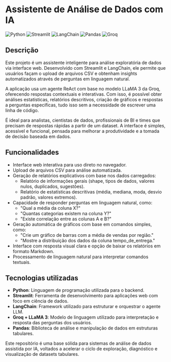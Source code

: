# Assistente de Análise de Dados com IA


![Python](https://img.shields.io/badge/Python-Language-3776AB?style=flat-square&logo=python&logoColor=FFD43B)
![Streamlit](https://img.shields.io/badge/Streamlit-WebApp-FF4B4B?style=flat-square&logo=streamlit&logoColor=FFFFFF)
![LangChain](https://img.shields.io/badge/LangChain-LLM_Framework-00A6ED?style=flat-square&logo=OpenAI&logoColor=10A37F)
![Pandas](https://img.shields.io/badge/Pandas-Library-150458?style=flat-square&logo=pandas&logoColor=FFFFFF)
![Groq](https://img.shields.io/badge/Groq-API-FF6D00?style=flat-square&logo=groq&logoColor=000000)




## Descrição

Este projeto é um assistente inteligente para análise exploratória de dados via interface web. Desenvolvido com Streamlit e LangChain, ele permite que usuários façam o upload de arquivos CSV e obtenham insights automatizados através de perguntas em linguagem natural.

A aplicação usa um agente ReAct com base no modelo LLaMA 3 da Groq, oferecendo respostas contextuais e interativas. Com isso, é possível obter análises estatísticas, relatórios descritivos, criação de gráficos e respostas a perguntas específicas, tudo isso sem a necessidade de escrever uma linha de código.

É ideal para analistas, cientistas de dados, profissionais de BI e times que precisam de respostas rápidas a partir de um dataset. A interface é simples, acessível e funcional, pensada para melhorar a produtividade e a tomada de decisão baseada em dados.

## Funcionalidades

- Interface web interativa para uso direto no navegador.
- Upload de arquivos CSV para análise automatizada.
- Geração de relatórios explicativos com base nos dados carregados:
  - Relatório de informações gerais (shape, tipos de dados, valores nulos, duplicados, sugestões).
  - Relatório de estatísticas descritivas (média, mediana, moda, desvio padrão, valores extremos).
- Capacidade de responder perguntas em linguagem natural, como:
  - "Qual a média da coluna X?"
  - "Quantas categorias existem na coluna Y?"
  - "Existe correlação entre as colunas A e B?"
- Geração automática de gráficos com base em comandos simples, como:
  - "Crie um gráfico de barras com a média de vendas por região."
  - "Mostre a distribuição dos dados da coluna tempo_de_entrega."
- Interface com resposta visual clara e opção de baixar os relatórios em formato Markdown.
- Processamento de linguagem natural para interpretar comandos textuais.

## Tecnologias utilizadas

- **Python**: Linguagem de programação utilizada para o backend.
- **Streamlit**: Ferramenta de desenvolvimento para aplicações web com foco em ciência de dados.
- **LangChain**: Framework utilizado para estruturar e orquestrar o agente LLM.
- **Groq + LLaMA 3**: Modelo de linguagem utilizado para interpretação e resposta das perguntas dos usuários.
- **Pandas**: Biblioteca de análise e manipulação de dados em estruturas tabulares.

Este repositório é uma base sólida para sistemas de análise de dados assistida por IA, voltados a acelerar o ciclo de exploração, diagnóstico e visualização de datasets tabulares.
